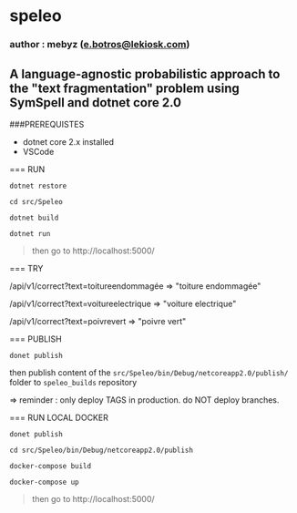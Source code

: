 # speleo 
### author : mebyz (e.botros@lekiosk.com)
## A language-agnostic probabilistic approach to the "text fragmentation" problem using SymSpell and dotnet core 2.0

###PREREQUISTES
- dotnet core 2.x installed
- VSCode

=== RUN

``dotnet restore``

``cd src/Speleo``

``dotnet build``

``dotnet run``

> then go to http://localhost:5000/

=== TRY

/api/v1/correct?text=toitureendommagée => "toiture endommagée"

/api/v1/correct?text=voitureelectrique => "voiture electrique"

/api/v1/correct?text=poivrevert => "poivre vert"
 

=== PUBLISH

``donet publish``

then publish content of the ``src/Speleo/bin/Debug/netcoreapp2.0/publish/`` folder to ``speleo_builds`` repository

=> reminder : only deploy TAGS in production. do NOT deploy branches.

=== RUN LOCAL DOCKER

``donet publish``

``cd src/Speleo/bin/Debug/netcoreapp2.0/publish``

``docker-compose build``

``docker-compose up``

> then go to http://localhost:5000/
